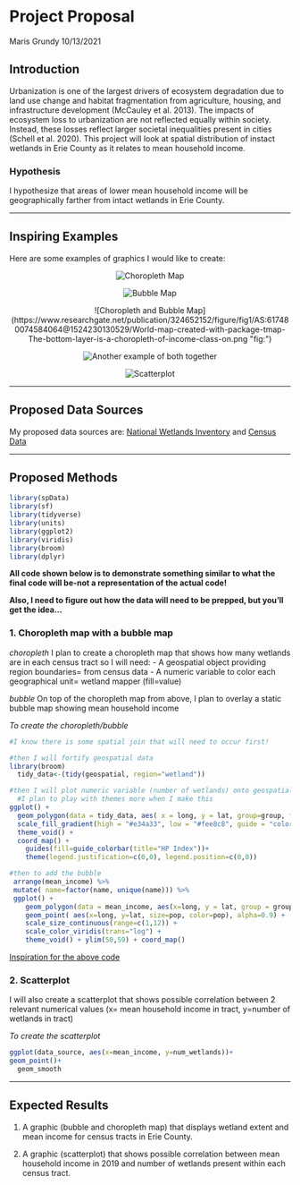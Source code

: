 Project Proposal
================
Maris Grundy
10/13/2021

## Introduction

Urbanization is one of the largest drivers of ecosystem degradation due
to land use change and habitat fragmentation from agriculture, housing,
and infrastructure development (McCauley et al. 2013). The impacts of
ecosystem loss to urbanization are not reflected equally within society.
Instead, these losses reflect larger societal inequalities present in
cities (Schell et al. 2020). This project will look at spatial
distribution of instact wetlands in Erie County as it relates to mean
household income.

### Hypothesis

I hypothesize that areas of lower mean household income will be
geographically farther from intact wetlands in Erie County.

------------------------------------------------------------------------

## Inspiring Examples

Here are some examples of graphics I would like to create:
<center>

![Choropleth
Map](https://www.r-graph-gallery.com/327-chloropleth-map-from-geojson-with-ggplot2_files/figure-html/thecode9-1.png)

</center>
<center>

![Bubble
Map](https://www.r-graph-gallery.com/330-bubble-map-with-ggplot2_files/figure-html/thecode5-1.png)

</center>
<center>
![Choropleth and Bubble
Map](https://www.researchgate.net/publication/324652152/figure/fig1/AS:617480074584064@1524230130529/World-map-created-with-package-tmap-The-bottom-layer-is-a-choropleth-of-income-class-on.png "fig:")
</center>
<center>

![Another example of both
together](https://www.anychart.com/blog/wp-content/uploads/2020/05/js-choropleth-map-customized-final.png)

</center>
<center>

![Scatterplot](https://www.marsja.se/wp-content/uploads/2019/10/scatterplot_in_R_with_ggplot2_correlation.png)

</center>

------------------------------------------------------------------------

## Proposed Data Sources

My proposed data sources are: [National Wetlands
Inventory](https://www.fws.gov/wetlands/data/Mapper.html) and [Census
Data](https://data.census.gov/cedsci/)

------------------------------------------------------------------------

## Proposed Methods

``` r
library(spData)
library(sf)
library(tidyverse)
library(units)
library(ggplot2)
library(viridis)
library(broom)
library(dplyr)
```

**All code shown below is to demonstrate something similar to what the
final code will be-not a representation of the actual code!**

**Also, I need to figure out how the data will need to be prepped, but
you’ll get the idea…**

### 1. Choropleth map with a bubble map

*choropleth* I plan to create a choropleth map that shows how many
wetlands are in each census tract so I will need: - A geospatial object
providing region boundaries= from census data - A numeric variable to
color each geographical unit= wetland mapper (fill=value)

*bubble* On top of the choropleth map from above, I plan to overlay a
static bubble map showing mean household income

*To create the choropleth/bubble*

``` r
#I know there is some spatial join that will need to occur first!

#then I will fortify geospatial data
library(broom)
  tidy_data<-(tidy(geospatial, region="wetland"))

#then I will plot numeric variable (number of wetlands) onto geospatial object (choropleth map)
  #I plan to play with themes more when I make this
ggplot() +
  geom_polygon(data = tidy_data, aes( x = long, y = lat, group=group, fill=value)) +
  scale_fill_gradient(high = "#e34a33", low = "#fee8c8", guide = "colorbar")+
  theme_void() +
  coord_map() +
    guides(fill=guide_colorbar(title="HP Index"))+
    theme(legend.justification=c(0,0), legend.position=c(0,0))

#then to add the bubble
 arrange(mean_income) %>% 
 mutate( name=factor(name, unique(name))) %>% 
 ggplot() +
    geom_polygon(data = mean_income, aes(x=long, y = lat, group = group), fill="grey", alpha=0.3) +
    geom_point( aes(x=long, y=lat, size=pop, color=pop), alpha=0.9) +
    scale_size_continuous(range=c(1,12)) +
    scale_color_viridis(trans="log") +
    theme_void() + ylim(50,59) + coord_map()
```

[Inspiration for the above code](www.r-graph-gallery.com)

### 2. Scatterplot

I will also create a scatterplot that shows possible correlation between
2 relevant numerical values (x= mean household income in tract, y=number
of wetlands in tract)

*To create the scatterplot*

``` r
ggplot(data_source, aes(x=mean_income, y=num_wetlands))+
geom_point()+
  geom_smooth
```

------------------------------------------------------------------------

## Expected Results

1.  A graphic (bubble and choropleth map) that displays wetland extent
    and mean income for census tracts in Erie County.

2.  A graphic (scatterplot) that shows possible correlation between mean
    household income in 2019 and number of wetlands present within each
    census tract.
